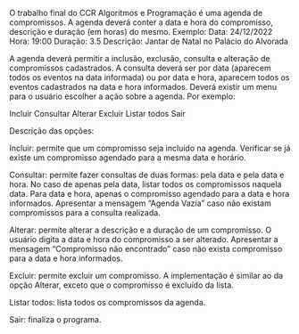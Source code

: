 O trabalho final do CCR Algoritmos e Programação é uma agenda de compromissos. A agenda deverá conter a data e hora do compromisso, descrição e duração (em horas) do mesmo. Exemplo: Data: 24/12/2022 Hora: 19:00 Duração: 3.5 Descrição: Jantar de Natal no Palácio do Alvorada

A agenda deverá permitir a inclusão, exclusão, consulta e alteração de compromissos cadastrados. A consulta deverá ser por data (aparecem todos os eventos na data informada) ou por data e hora, aparecem todos os eventos cadastrados na data e hora informados. Deverá existir um menu para o usuário escolher a ação sobre a agenda. Por exemplo:

Incluir Consultar Alterar Excluir Listar todos Sair

Descrição das opções:

Incluir: permite que um compromisso seja incluído na agenda. Verificar se já existe um compromisso agendado para a mesma data e horário.

Consultar: permite fazer consultas de duas formas: pela data e pela data e hora. No caso de apenas pela data, listar todos os compromissos naquela data. Para data e hora, apenas o compromisso agendado para a data e hora informados. Apresentar a mensagem “Agenda Vazia” caso não existam compromissos para a consulta realizada.

Alterar: permite alterar a descrição e a duração de um compromisso. O usuário digita a data e hora do compromisso a ser alterado. Apresentar a mensagem “Compromisso não encontrado” caso não exista compromisso para a data e hora informados.

Excluir: permite excluir um compromisso. A implementação é similar ao da opção Alterar, exceto que o compromisso é excluído da lista.

Listar todos: lista todos os compromissos da agenda.

Sair: finaliza o programa.